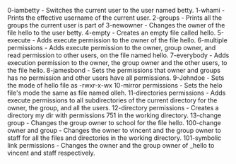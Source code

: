 0-iambetty - Switches the current user to the user named  betty.
1-whami - Prints the effective username of the current user.
2-groups - Prints all the groups the current user is part of
3-newowner - Changes the owner of the file hello to the user betty.
4-empty - Creates an empty file called hello.
5-execute - Adds execute permission to the owner of the file hello.
6-multiple permissions - Adds execute permission to the owner, group owner, and read permission to other users, on the file named hello.
7-everybody - Adds execution permission to the owner, the group owner and the other users, to the file hello.
8-jamesbond - Sets the permissions that owner and groups has no permission and other users have all permissions.
9-Johndoe - Sets the mode of hello file as -rwxr-x-wx
10-mirror permissions - Sets the helo file's mode the same as file named olleh.
11-directories permissions - Adds execute permissions to all subdirectories of the current directory for the owner, the group, and all the users.
12-directory permissions - Creates a directory my dir with permissions 751 in the working directory.
13-change group - Changes the group owner to school for the file hello.
100-change owner and group - Changes the owner to vincent and the group owner to staff for all the files and directories in the working directory.
101-symbolic link permissions - Changes the owner and the group owner of _hello to vincent and staff respectively.
